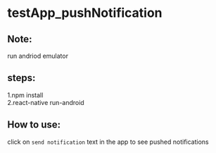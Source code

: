 # testApp_pushNotification
## Note:
 run andriod emulator <br/>
## steps:<br/>
1.npm install <br/>
2.react-native run-android

## How to use:
click on `send notification` text in the app to see pushed notifications

